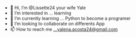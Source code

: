 - 👋 Hi, I’m @Lissette24 your wife Yale
- 👀 I’m interested in ... learning
- 🌱 I’m currently learning ... Python to become a programer
- 💞️ I’m looking to collaborate on differents App
- 📫 How to reach me ...yalena.acosta24@gmail.com


<!---
Lissette24/Lissette24 is a ✨ special ✨ repository because its `README.md` (this file) appears on your GitHub profile.
You can click the Preview link to take a look at your changes.
--->
